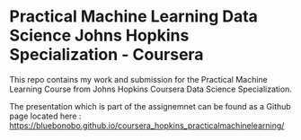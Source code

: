 # Practical Machine Learning Data Science Johns Hopkins Specialization - Coursera

This repo contains my work and submission for the Practical Machine Learning Course from Johns Hopkins Coursera Data Science Specialization. 

The presentation which is part of the assignemnet can be found as a Github page located here :
https://bluebonobo.github.io/coursera_hopkins_practicalmachinelearning/
